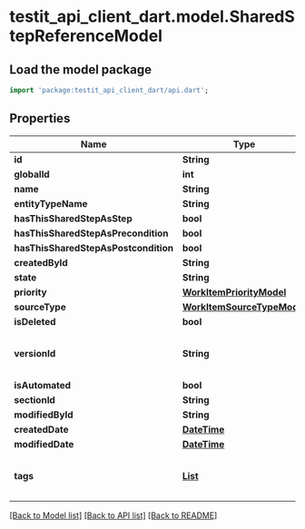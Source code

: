 # testit_api_client_dart.model.SharedStepReferenceModel

## Load the model package
```dart
import 'package:testit_api_client_dart/api.dart';
```

## Properties
Name | Type | Description | Notes
------------ | ------------- | ------------- | -------------
**id** | **String** |  | 
**globalId** | **int** |  | 
**name** | **String** |  | 
**entityTypeName** | **String** |  | 
**hasThisSharedStepAsStep** | **bool** |  | 
**hasThisSharedStepAsPrecondition** | **bool** |  | 
**hasThisSharedStepAsPostcondition** | **bool** |  | 
**createdById** | **String** |  | 
**state** | **String** |  | 
**priority** | [**WorkItemPriorityModel**](WorkItemPriorityModel.md) |  | 
**sourceType** | [**WorkItemSourceTypeModel**](WorkItemSourceTypeModel.md) |  | 
**isDeleted** | **bool** |  | 
**versionId** | **String** | used for versioning changes in workitem | 
**isAutomated** | **bool** |  | 
**sectionId** | **String** |  | 
**modifiedById** | **String** |  | [optional] 
**createdDate** | [**DateTime**](DateTime.md) |  | [optional] 
**modifiedDate** | [**DateTime**](DateTime.md) |  | [optional] 
**tags** | [**List<TagModel>**](TagModel.md) |  | [optional] [default to const []]

[[Back to Model list]](../README.md#documentation-for-models) [[Back to API list]](../README.md#documentation-for-api-endpoints) [[Back to README]](../README.md)


